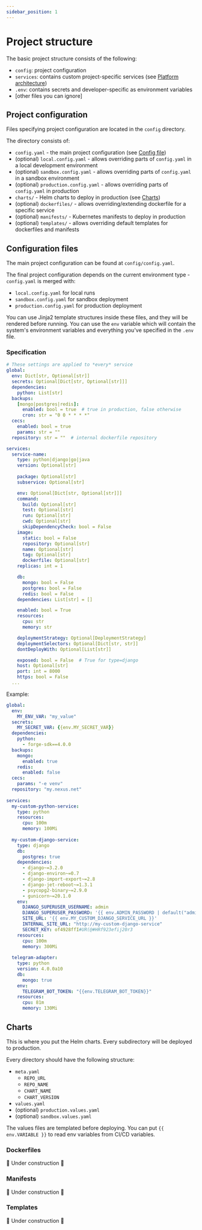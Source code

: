 ```yaml
---
sidebar_position: 1
---
```


# Project structure

The basic project structure consists of the following:
- `config`: project configuration
- `services`: contains custom project-specific services (see [Platform architecture](/docs/platform/guides/service-creation)) 
- `.env`: contains secrets and developer-specific as environment variables
- [other files you can ignore]

## Project configuration

Files specifying project configuration are located in the `config` directory.

The directory consists of:
- `config.yaml` - the main project configuration (see [Config file](#configuration-files))
- (optional) `local.config.yaml` - allows overriding parts of `config.yaml` in a local development environment
- (optional) `sandbox.config.yaml` - allows overriding parts of `config.yaml` in a sandbox environment
- (optional) `production.config.yaml` - allows overriding parts of `config.yaml` in production
- `charts/` - Helm charts to deploy in production (see [Charts](#charts))
- (optional) `dockerfiles/` - allows overriding/extending dockerfile for a specific service
- (optional) `manifests/` - Kubernetes manifests to deploy in production
- (optional) `templates/` - allows overriding default templates for dockerfiles and manifests


## Configuration files
The main project configuration can be found at `config/config.yaml`.

The final project configuration depends on the current environment type - `config.yaml` is merged with:
- `local.config.yaml` for local runs
- `sandbox.config.yaml` for sandbox deployment
- `production.config.yaml` for production deployment

You can use Jinja2 template structures inside these files, and they will be rendered before running.
You can use the `env` variable which will contain the system's environment variables and everything you've specified
in the `.env` file.

### Specification

```yaml
# These settings are applied to *every* service
global:
  env: Dict[str, Optional[str]]
  secrets: Optional[Dict[str, Optional[str]]]
  dependencies:
    python: List[str]
  backups:
    [mongo|postgres|redis]:
      enabled: bool = true  # true in production, false otherwise
      cron: str = "0 0 * * * *"
  cecs:
    enabled: bool = true
    params: str = ""
  repository: str = ""  # internal dockerfile repository

services:
  service-name:
    type: python|django|go|java
    version: Optional[str]
    
    package: Optional[str]
    subservice: Optional[str]

    env: Optional[Dict[str, Optional[str]]]
    command:
      build: Optional[str]
      test: Optional[str]
      run: Optional[str]
      cwd: Optional[str]
      skipDependencyCheck: bool = False
    image:
      static: bool = False
      repository: Optional[str]
      name: Optional[str]
      tag: Optional[str]
      dockerfile: Optional[str]
    replicas: int = 1

    db:
      mongo: bool = False
      postgres: bool = False
      redis: bool = False
    dependencies: List[str] = []

    enabled: bool = True
    resources:
      cpu: str
      memory: str

    deploymentStrategy: Optional[DeploymentStrategy]
    deploymentSelectors: Optional[Dict[str, str]]
    dontDeployWith: Optional[List[str]]

    exposed: bool = False  # True for type=django
    host: Optional[str]
    port: int = 8000
    https: bool = False
  ...
```

Example:
```yaml
global:
  env:
    MY_ENV_VAR: "my_value"
  secrets:
    MY_SECRET_VAR: {{env.MY_SECRET_VAR}}
  dependencies:
    python:
      - forge-sdk==4.0.0
  backups:
    mongo:
      enabled: true
    redis:
      enabled: false
  cecs:
    params: "-e venv"
  repository: "my.nexus.net"
  
services:
  my-custom-python-service:
    type: python
    resources:
      cpu: 100m
      memory: 100Mi
  
  my-custom-django-service:
    type: django
    db:
      postgres: true
    dependencies:
      - django~=3.2.0
      - django-environ~=0.7
      - django-import-export~=2.8
      - django-jet-reboot~=1.3.1
      - psycopg2-binary~=2.9.0
      - gunicorn~=20.1.0
    env:
      DJANGO_SUPERUSER_USERNAME: admin
      DJANGO_SUPERUSER_PASSWORD: '{{ env.ADMIN_PASSWORD | default("admin") }}'
      SITE_URL: '{{ env.MY_CUSTOM_DJANGO_SERVICE_URL }}'
      INTERNAL_SITE_URL: "http://my-custom-django-service"
      SECRET_KEY: of4928ffI#UR(@#HRf923efij20r3
    resources:
      cpu: 100m
      memory: 300Mi
  
  telegram-adapter:
    type: python
    version: 4.0.0a10
    db:
      mongo: true
    env:
      TELEGRAM_BOT_TOKEN: "{{env.TELEGRAM_BOT_TOKEN}}"
    resources:
      cpu: 81m
      memory: 130Mi
```

## Charts
This is where you put the Helm charts. Every subdirectory will be deployed to production.

Every directory should have the following structure:
- `meta.yaml`
  - `REPO_URL`
  - `REPO_NAME`
  - `CHART_NAME`
  - `CHART_VERSION`
- `values.yaml`
- (optional) `production.values.yaml`
- (optional) `sandbox.values.yaml`

The values files are templated before deploying. You can put `{{ env.VARIABLE }}` to read env variables from CI/CD variables.

### Dockerfiles
🚧 Under construction 🚧

### Manifests
🚧 Under construction 🚧

### Templates
🚧 Under construction 🚧
